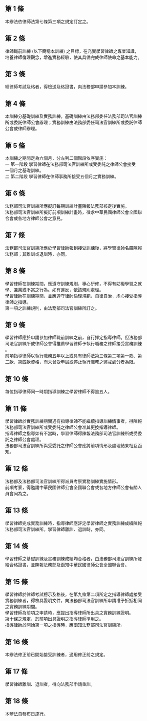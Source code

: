 第 1 條
-------
本辦法依律師法第七條第三項之規定訂定之。

第 2 條
-------
律師職前訓練 (以下簡稱本訓練) 之目標，在充實學習律師之專業知識，  
培養律師倫理觀念，增進實務經驗，使其具備完成律師使命之基本能力。

第 3 條
-------
經律師考試及格者，得檢送及格證書，向法務部申請參加本訓練。

第 4 條
-------
本訓練分基礎訓練及實務訓練，基礎訓練由法務部委任法務部司法官訓練  
所或委託律師公會辦理；實務訓練由法務部委任司法官訓練所或委託律師  
公會或律師辦理。

第 5 條
-------
本訓練之期間定為六個月，分左列二個階段依序實施：  
一  第一階段  學習律師在法務部司法官訓練所或受委託之律師公會接受  
    一個月之基礎訓練。  
二  第二階段  學習律師在律師事務所接受五個月之實務訓練。

第 6 條
-------
法務部司法官訓練所應擬訂每期訓練計畫陳報法務部核定後實施。  
法務部司法官訓練所擬訂前項訓練計畫時，徵求中華民國律師公會全國聯  
合會或各地方律師公會之意見。

第 7 條
-------
法務部司法官訓練所應於學習律師報到接受訓練後，將學習律師名冊陳報  
法務部；其離訓或退訓時，亦同。

第 8 條
-------
學習律師在訓練期間，應遵守訓練規則，專心研修，不得有妨礙學習之就  
學、兼業或不當之行為。如有違反，依該規則處理。  
學習律師在訓練期間，並應遵守律師倫理規範，自律自治，虛心接受指導  
律師之指導。  
第一項之訓練規則，由法務部司法官訓練所訂之。

第 9 條
-------
學習律師應於申請參加律師職前訓練之前，自行擇定指導律師。但法務部  
司法官訓練所或律師公會得推薦學習律師予執行職務之律師接受實務訓練  
。  
前項指導律師以執行職務五年以上或具有律師法第三條第二項第一款、第  
二款、第四款資格，而未曾受申誡或停止執行職務之懲戒處分者為限。

第 10 條
--------
每位指導律師同一時期指導訓練之學習律師不得逾五人。

第 11 條
--------
學習律師於實務訓練期間遇有指導律師不能繼續指導訓練情事者，得陳報  
法務部司法官訓練所或受委託之律師公會准其更換指導律師。  
指導律師之指導如有不當時，學習律師得陳報法務部司法官訓練所或受委  
託之律師公會處理。  
法務部司法官訓練所與受委託之律師公會應將前項情形及處理結果相互函  
知。

第 12 條
--------
法務部及法務部司法官訓練所得派員考察實務訓練實施情形。  
前項考察，得邀請中華民國律師公會全國聯合會或各地方律師公會有關人  
員會同為之。

第 13 條
--------
學習律師完成實務訓練時，指導律師應評定學習律師之實務訓練成績陳報  
法務部司法官訓練所。學習律師離訓、退訓時，亦同。

第 14 條
--------
學習律師之基礎訓練及實務訓練成績均合格者，由法務部司法官訓練所發  
給合格證書，並陳報法務部及函知中華民國律師公會全國聯合會。

第 15 條
--------
學習律師於律師考試榜示及格後，在第九條第二項所定之指導律師處接受  
實務訓練者，得檢具證明文件，向法務部司法官訓練所申請准予折抵相同  
之實務訓練期間。  
學習律師為前項之申請時，應提出指導律師所出具之實務訓練證明。  
第十條之規定，於前項出具證明之指導律師準用之。  
指導律師於開始第一項之指導時，應函知法務部司法官訓練所。

第 16 條
--------
本辦法修正前已開始接受訓練者，適用修正前之規定。

第 17 條
--------
學習律師離訓、退訓者，得向法務部申請重訓。

第 18 條
--------
本辦法自發布日施行。

